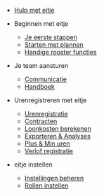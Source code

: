 * [Hulp met eitje](/)

* Beginnen met eitje

	* [Je eerste stappen](je-eerste-stappen.md)
	* [Starten met plannen](starten-met-plannen.md)
	* [Handige rooster functies](handige-rooster-functies.md)

* Je team aansturen

	* [Communicatie](communicatie.md)
	* [Handboek](handboek.md)

* Urenregistreren met eitje

	* [Urenregistratie](urenregistratie.md)
	* [Contracten](contracten.md)
	* [Loonkosten berekenen](loonkosten.md)
	* [Exporteren & Analyses](exporteren.md)
	* [Plus & Min uren](plusmin.md)
	* [Verlof registratie](verlof.md)

* eitje instellen
	* [Instellingen beheren](instellingen.md)
	* [Rollen instellen](rollen.md)